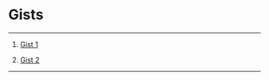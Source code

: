 # Gists

----

1) [Gist 1](https://gist.github.com/KhadeejathulHumaira/70b1a3d16db91baac254f43f4c1df956)

2) [Gist 2](https://gist.github.com/KhadeejathulHumaira/c767e7938c53ba929bb493be3f1d74e2)

----
